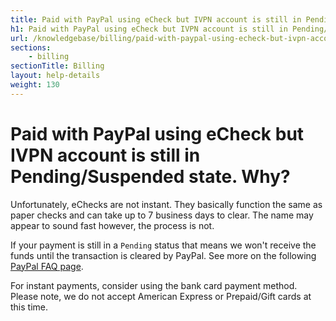 ```yaml
---
title: Paid with PayPal using eCheck but IVPN account is still in Pending/Suspended state. Why? - IVPN Help
h1: Paid with PayPal using eCheck but IVPN account is still in Pending/Suspended state. Why?
url: /knowledgebase/billing/paid-with-paypal-using-echeck-but-ivpn-account-is-still-in-pendingorsuspended-state-why/
sections:
    - billing
sectionTitle: Billing
layout: help-details
weight: 130
---
```

# Paid with PayPal using eCheck but IVPN account is still in Pending/Suspended state. Why?

Unfortunately, eChecks are not instant. They basically function the same as paper checks and can take up to 7 business days to clear. The name may appear to sound fast however, the process is not.

If your payment is still in a `Pending` status that means we won't receive the funds until the transaction is cleared by PayPal. See more on the following [PayPal FAQ page](https://www.paypal.com/us/smarthelp/article/i-sent-an-echeck,-but-the-payment-is-pending.-why-faq572).

For instant payments, consider using the bank card payment method. Please note, we do not accept American Express or Prepaid/Gift cards at this time.
